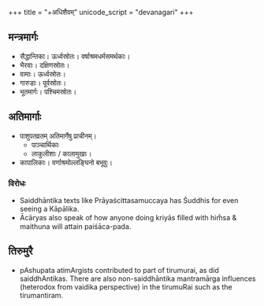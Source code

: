 +++
title = "+अधिशैवम्"
unicode_script = "devanagari"
+++

## मन्त्रमार्गः
- सैद्धान्तिका। ऊर्ध्वस्रोतः। वर्षाश्रमधर्मसमर्थकाः। 
- भैरवाः। दक्षिणस्रोतः।
- वामाः। ऊर्ध्वस्रोतः।
- गारुडाः। पूर्वस्रोतः।
- भूतमार्गः। पश्चिमस्रोतः।

## अतिमार्गाः
- पाशुपतव्रतम् अतिमार्गेषु प्राचीनम्।
  - पाञ्चार्थिकाः
  - लाकुलीशाः / कालामुखाः।
- कापालिकाः। वर्णाश्रमोल्लङ्घिनो बभूवुः।

### विरोधः
- Saiddhāntika texts like Prāyaścittasamuccaya has Śuddhis for even seeing a Kāpālika.
- Ācāryas also speak of how anyone doing kriyās filled with him̐sa & maithuna will attain paiśāca-pada.

## तिरुमुरै
- pAshupata atimArgists contributed to part of tirumurai, as did saiddhAntikas. There are also non-saiddhāntika mantramārga influences (heterodox from vaidika perspective) in the tirumuRai such as the tirumantiram.